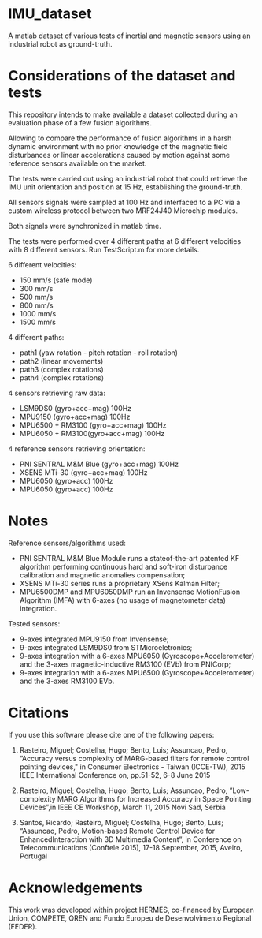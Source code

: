 # IMU_dataset
A matlab dataset of various tests of inertial and magnetic sensors using an industrial robot as ground-truth.

# Considerations of the dataset and tests
This repository intends to make available a dataset collected during an evaluation phase of a few fusion algorithms. 

Allowing to compare the performance of fusion algorithms in a harsh dynamic environment with no prior knowledge of the magnetic field disturbances or linear accelerations caused by motion against some reference sensors available on the market.

The tests were carried out using an industrial robot that could retrieve the IMU unit orientation and position at 15 Hz, establishing the ground-truth. 

All sensors signals were sampled at 100 Hz and interfaced to a PC via a custom wireless protocol between two MRF24J40 Microchip modules.

Both signals were synchronized in matlab time.

The tests were performed over 4 different paths at 6 different velocities with 8 different sensors. Run TestScript.m for more details.

6 different velocities: 
- 150  mm/s (safe mode) 
- 300  mm/s
- 500  mm/s
- 800  mm/s
- 1000 mm/s
- 1500 mm/s

4 different paths:  
- path1 (yaw rotation - pitch rotation - roll rotation)
- path2 (linear movements)
- path3 (complex rotations)
- path4 (complex rotations)

4 sensors retrieving raw data: 
- LSM9DS0 (gyro+acc+mag) 100Hz
- MPU9150 (gyro+acc+mag) 100Hz
- MPU6500 + RM3100 (gyro+acc+mag) 100Hz
- MPU6050 + RM3100(gyro+acc+mag) 100Hz

4 reference sensors retrieving orientation: 
- PNI SENTRAL M&M Blue (gyro+acc+mag) 100Hz
- XSENS MTi-30 (gyro+acc+mag) 100Hz
- MPU6050 (gyro+acc) 100Hz
- MPU6050 (gyro+acc) 100Hz

# Notes
Reference sensors/algorithms used:
- PNI SENTRAL M&M Blue Module runs a stateof-the-art patented KF algorithm performing continuous hard and soft-iron disturbance calibration and magnetic anomalies compensation; 
- XSENS MTi-30 series runs a proprietary XSens Kalman Filter; 
- MPU6500DMP and MPU6050DMP run an Invensense MotionFusion
Algorithm (IMFA) with 6-axes (no usage of magnetometer data) integration.

Tested sensors:
- 9-axes integrated MPU9150 from Invensense; 
- 9-axes integrated LSM9DS0 from STMicroeletronics; 
- 9-axes integration with a 6-axes MPU6050 (Gyroscope+Accelerometer) and the 3-axes magnetic-inductive RM3100 (EVb) from PNICorp; 
- 9-axes integration with a 6-axes MPU6500 (Gyroscope+Accelerometer) and the 3-axes RM3100 EVb. 

# Citations
 If you use this software please cite one of the following papers:
 
 1) Rasteiro, Miguel; Costelha, Hugo; Bento, Luis; Assuncao, Pedro, ”Accuracy versus complexity of MARG-based filters for remote control pointing devices," in Consumer Electronics - Taiwan (ICCE-TW), 2015 IEEE International Conference on, pp.51-52, 6-8 June 2015
 
2) Rasteiro, Miguel; Costelha, Hugo; Bento, Luis; Assuncao, Pedro, ”Low-complexity MARG Algorithms for Increased Accuracy in Space Pointing Devices”,in IEEE CE Workshop, March 11, 2015 Novi Sad, Serbia

3) Santos, Ricardo; Rasteiro, Miguel; Costelha, Hugo; Bento, Luis; “Assuncao, Pedro, Motion-based Remote Control Device for EnhancedInteraction with 3D Multimedia Content”, in Conference on Telecommunications (Conftele 2015), 17-18 September, 2015, Aveiro, Portugal

# Acknowledgements
This work was developed within project HERMES, co-financed by European Union, COMPETE, QREN and Fundo Europeu de Desenvolvimento Regional (FEDER).
